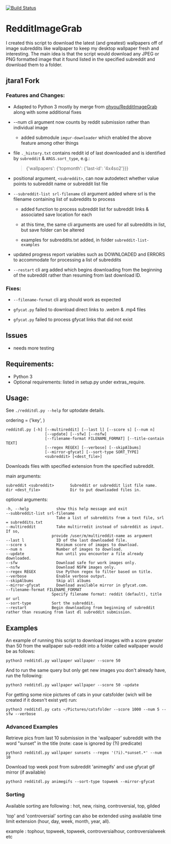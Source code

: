 [![Build Status](https://travis-ci.org/HoverHell/RedditImageGrab.svg?branch=master)](https://travis-ci.org/HoverHell/RedditImageGrab)

# RedditImageGrab

I created this script to download the latest (and greatest) wallpapers
off of image subreddits like wallpaper to keep my desktop wallpaper
fresh and interesting. The main idea is that the script would download
any JPEG or PNG formatted image that it found listed in the specified
subreddit and download them to a folder.

## jtara1 Fork

### Features and Changes:



* Adapted to Python 3 mostly by merge from [ohyou/RedditImageGrab](https://github.com/ohyou/RedditImageGrab) along with some additional fixes

* \-\-num cli argument now counts by reddit submission rather than individual image

    * added submodule `imgur-downloader` which enabled the above feature among other things


* file `._history.txt` contains reddit id of last downloaded and is identified by `subreddit` & `ARGS.sort_type`, e.g.:

    > {'wallpapers': {'topmonth': {'last\-id': '4x4so2'}}}

* positional argument, `<subreddit>`, can now autodetect whether value points to subreddit name or subreddit list file


* `--subreddit-list srl-filename` cli argument added where srl is the filename containing list of subreddits to process

    * added function to process subreddit list for subreddit links & associated save location for each

    * at this time, the same cli arguments are used for all subreddits in list, but save folder can be altered

    * examples for subreddits.txt added, in folder `subreddit-list-examples`

* updated progress report variables such as DOWNLOADED and ERRORS to accommodate for processing a list of subreddits

* `--restart` cli arg added which begins downloading from the beginning of the subreddit rather than resuming from last download ID.

### Fixes:

* `--filename-format` cli arg should work as expected

* `gfycat.py` failed to download direct links to .webm & .mp4 files

* `gfycat.py` failed to process gfycat links that did not exist

## Issues

* needs more testing

## Requirements:

 * Python 3
 * Optional requirements: listed in setup.py under extras_require.

## Usage:

See `./redditdl.py --help` for uptodate details.


ordering = ('key', )

    redditdl.py [-h] [--multireddit] [--last l] [--score s] [--num n]
                     [--update] [--sfw] [--nsfw]
                     [--filename-format FILENAME_FORMAT] [--title-contain TEXT]
                     [--regex REGEX] [--verbose] [--skipAlbums]
                     [--mirror-gfycat] [--sort-type SORT_TYPE]
                     <subreddit> [<dest_file>]


Downloads files with specified extension from the specified subreddit.

main arguments:

    subreddit <subreddit>       Subreddit or subreddit list file name.
    dir <dest_file>             Dir to put downloaded files in.

optional arguments:

    -h, --help            show this help message and exit
    --subbreddit-list srl-filename
                          Take a list of subreddits from a text file, srl = subreddits.txt
    --multireddit         Take multirredit instead of subreddit as input. If so,
                        provide /user/m/multireddit-name as argument
    --last l              ID of the last downloaded file.
    --score s             Minimum score of images to download.
    --num n               Number of images to download.
    --update              Run until you encounter a file already downloaded.
    --sfw                 Download safe for work images only.
    --nsfw                Download NSFW images only.
    --regex REGEX         Use Python regex to filter based on title.
    --verbose             Enable verbose output.
    --skipAlbums          Skip all albums
    --mirror-gfycat       Download available mirror in gfycat.com.
    --filename-format FILENAME_FORMAT
                        Specify filename format: reddit (default), title or url
    --sort-type         Sort the subreddit.
    --restart           Begin downloading from beginning of subreddit rather than resuming from last dl subreddit submission.


## Examples

An example of running this script to download images with a score
greater than 50 from the wallpaper sub-reddit into a folder called
wallpaper would be as follows:

    python3 redditdl.py wallpaper wallpaper --score 50

And to run the same query but only get new images you don't already
have, run the following:

    python3 redditdl.py wallpaper wallpaper --score 50 -update

For getting some nice pictures of cats in your catsfolder (wich will be created if it
doesn't exist yet) run:

    python3 redditdl.py cats ~/Pictures/catsfolder --score 1000 --num 5 --sfw --verbose


### Advanced Examples

Retrieve pics from last 10 submission in the 'wallpaper' subreddit with the word
"sunset" in the title (note: case is ignored by (?i) predicate)

    python3 redditdl.py wallpaper sunsets --regex '(?i).*sunset.*' --num 10

Download top week post from subreddit 'animegifs' and use gfycat gif mirror (if available)

	python3 redditdl.py animegifs --sort-type topweek --mirror-gfycat


### Sorting

Available sorting are following : hot, new, rising, controversial, top, gilded

'top' and 'controversial' sorting can also be extended using available
time limit extension (hour, day, week, month, year, all).

example : tophour, topweek, topweek, controversialhour, controversialweek etc

